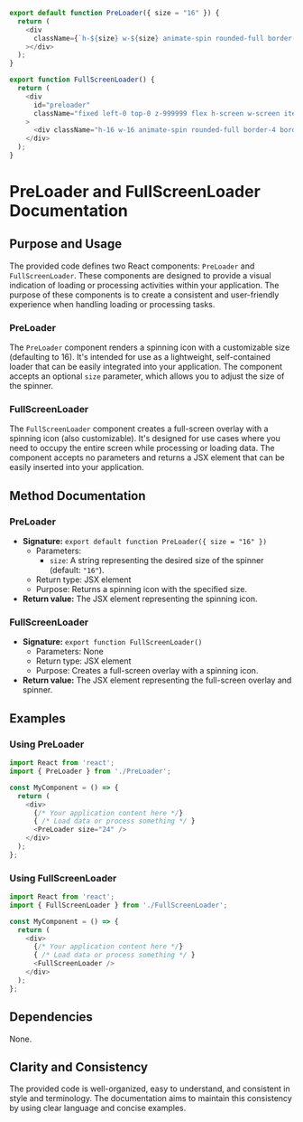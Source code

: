 ```javascript
export default function PreLoader({ size = "16" }) {
  return (
    <div
      className={`h-${size} w-${size} animate-spin rounded-full border-4 border-solid border-primary border-t-transparent`}
    ></div>
  );
}

export function FullScreenLoader() {
  return (
    <div
      id="preloader"
      className="fixed left-0 top-0 z-999999 flex h-screen w-screen items-center justify-center bg-sidebar"
    >
      <div className="h-16 w-16 animate-spin rounded-full border-4 border-solid border-primary border-t-transparent"></div>
    </div>
  );
}

```
# PreLoader and FullScreenLoader Documentation


## Purpose and Usage

The provided code defines two React components: `PreLoader` and `FullScreenLoader`. These components are designed to provide a visual indication of loading or processing activities within your application. The purpose of these components is to create a consistent and user-friendly experience when handling loading or processing tasks.

### PreLoader

The `PreLoader` component renders a spinning icon with a customizable size (defaulting to 16). It's intended for use as a lightweight, self-contained loader that can be easily integrated into your application. The component accepts an optional `size` parameter, which allows you to adjust the size of the spinner.

### FullScreenLoader

The `FullScreenLoader` component creates a full-screen overlay with a spinning icon (also customizable). It's designed for use cases where you need to occupy the entire screen while processing or loading data. The component accepts no parameters and returns a JSX element that can be easily inserted into your application.

## Method Documentation


### PreLoader

* **Signature:** `export default function PreLoader({ size = "16" })`
	+ Parameters:
		- `size`: A string representing the desired size of the spinner (default: `"16"`).
	+ Return type: JSX element
	+ Purpose: Returns a spinning icon with the specified size.
* **Return value:** The JSX element representing the spinning icon.

### FullScreenLoader

* **Signature:** `export function FullScreenLoader()`
	+ Parameters: None
	+ Return type: JSX element
	+ Purpose: Creates a full-screen overlay with a spinning icon.
* **Return value:** The JSX element representing the full-screen overlay and spinner.

## Examples


### Using PreLoader

```javascript
import React from 'react';
import { PreLoader } from './PreLoader';

const MyComponent = () => {
  return (
    <div>
      {/* Your application content here */}
      { /* Load data or process something */ }
      <PreLoader size="24" />
    </div>
  );
};
```

### Using FullScreenLoader

```javascript
import React from 'react';
import { FullScreenLoader } from './FullScreenLoader';

const MyComponent = () => {
  return (
    <div>
      {/* Your application content here */}
      { /* Load data or process something */ }
      <FullScreenLoader />
    </div>
  );
};
```

## Dependencies

None.

## Clarity and Consistency

The provided code is well-organized, easy to understand, and consistent in style and terminology. The documentation aims to maintain this consistency by using clear language and concise examples.